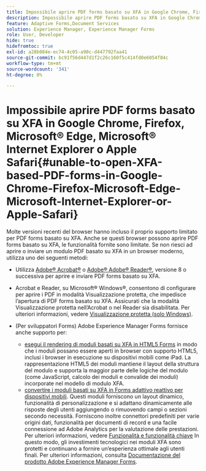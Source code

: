 ```yaml
---
title: Impossibile aprire PDF forms basato su XFA in Google Chrome, Firefox, Microsoft&reg; Edge, Microsoft&reg; Internet Explorer o Apple Safari
description: Impossibile aprire PDF forms basato su XFA in Google Chrome, Firefox, Microsoft&reg; Edge, Microsoft&reg; Internet Explorer o Apple Safari
feature: Adaptive Forms,Document Services
solution: Experience Manager, Experience Manager Forms
role: User, Developer
hide: true
hidefromtoc: true
exl-id: a28b084e-ec74-4c05-a90c-d447792faa41
source-git-commit: bc91f56d447d1f2c26c160f5c414fd0e6054f84c
workflow-type: tm+mt
source-wordcount: '341'
ht-degree: 0%

---
```


# Impossibile aprire PDF forms basato su XFA in Google Chrome, Firefox, Microsoft® Edge, Microsoft® Internet Explorer o Apple Safari{#unable-to-open-XFA-based-PDF-forms-in-Google-Chrome-Firefox-Microsoft-Edge-Microsoft-Internet-Explorer-or-Apple-Safari}

Molte versioni recenti del browser hanno incluso il proprio supporto limitato per PDF forms basato su XFA. Anche se questi browser possono aprire PDF forms basato su XFA, le funzionalità fornite sono limitate. Se non riesci ad aprire o inviare un modulo PDF basato su XFA in un browser moderno, utilizza uno dei seguenti metodi:

* Utilizza [Adobe® Acrobat®](https://www.adobe.com/acrobat.html) o [Adobe® Adobe® Reader®](https://get.adobe.com/reader/), versione 8 o successiva per aprire e inviare PDF forms basato su XFA.
* Acrobat e Reader, su Microsoft® Windows®, consentono di configurare per aprire i PDF in modalità Visualizzazione protetta, che impedisce l’apertura di PDF forms basato su XFA. Assicurati che la modalità Visualizzazione protetta nell’Acrobat o nel Reader sia disabilitata. Per ulteriori informazioni, vedere [Visualizzazione protetta (solo Windows)](https://helpx.adobe.com/in/reader/using/protected-mode-windows.html).
* (Per sviluppatori Forms) Adobe Experience Manager Forms fornisce anche supporto per:

   * [esegui il rendering di moduli basati su XFA in HTML5 Forms](https://experienceleague.adobe.com/docs/experience-manager-65-lts/forms/html5-forms/introduction.html?#key-capabilities-of-html-forms-br) in modo che i moduli possano essere aperti in browser con supporto HTML5, inclusi i browser in esecuzione su dispositivi mobili come iPad. La rappresentazione HTML5 dei moduli mantiene il layout della struttura del modulo e supporta la maggior parte delle logiche del modulo (come JavaScript, calcolo dei moduli e convalide dei moduli) incorporate nel modello di modulo XFA.
   * [convertire i moduli basati su XFA in Forms adattivo reattivo per dispositivi mobili](https://experienceleague.adobe.com/docs/experience-manager-65-lts/forms/adaptive-forms-basic-authoring/creating-adaptive-form.html?#create-an-adaptive-form-based-on-an-xfa-form-template). Questi moduli forniscono un layout dinamico, funzionalità di personalizzazione e si adattano dinamicamente alle risposte degli utenti aggiungendo o rimuovendo campi o sezioni secondo necessità. Forniscono inoltre connettori predefiniti per varie origini dati, funzionalità per documenti di record e una facile connessione ad Adobe Analytics per la valutazione delle prestazioni. Per ulteriori informazioni, vedere [Funzionalità e funzionalità chiave](https://experienceleague.adobe.com/docs/experience-manager-cloud-service/content/forms/forms-overview/home.html?lang=en)
In questo modo, gli investimenti tecnologici nei moduli XFA sono protetti e continuano a fornire un’esperienza ottimale agli utenti finali. Per ulteriori informazioni, consulta [Documentazione del prodotto Adobe Experience Manager Forms](https://experienceleague.adobe.com/docs/experience-manager-cloud-service/content/forms/forms-overview/home.html).
